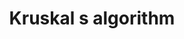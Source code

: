 ---
layout: posts_by_category
categories: kruskal-s-algorithm
title: Kruskal s algorithm
permalink: /category/kruskal-s-algorithm
---
